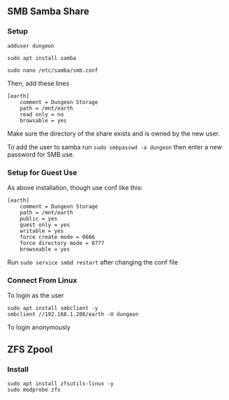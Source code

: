 ## SMB Samba Share


### Setup


```
adduser dungeon
```



```
sudo apt install samba
```



```
sudo nano /etc/samba/smb.conf
```


Then, add these lines


```
[earth]
	comment = Dungeon Storage
	path = /mnt/earth
	read only = no
	browsable = yes
```


Make sure the directory of the share exists and is owned by the new user.

To add the user to samba run ``` sudo smbpasswd -a dungeon ``` then enter a new password for SMB use.


### Setup for Guest Use

As above installation, though use conf like this:


```
[earth]
	comment = Dungeon Storage
	path = /mnt/earth
	public = yes
	guest only = yes
	writable = yes
	force create mode = 0666
	force directory mode = 0777
	browseable = yes
```


Run `sudo service smbd restart` after changing the conf file


### Connect From Linux

To login as the user


```
sudo apt install smbclient -y
smbclient //192.168.1.208/earth -U dungeon
```


To login anonymously


## ZFS Zpool


### Install


```
sudo apt install zfsutils-linux -y
sudo modprobe zfs
```